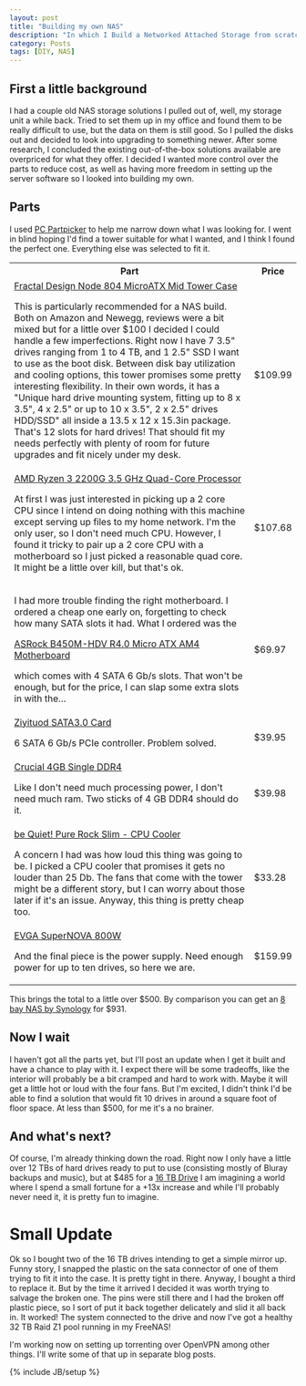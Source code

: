 ```yaml
---
layout: post
title: "Building my own NAS"
description: "In which I Build a Networked Attached Storage from scratch"
category: Posts
tags: [DIY, NAS]
---
```


## First a little background
I had a couple old NAS storage solutions I pulled out of, well, my storage unit a while back. Tried to set them up in my office and found them to be really difficult to use, but the data on them is still good. So I pulled the disks out and decided to look into upgrading to something newer. After some research, I concluded the existing out-of-the-box solutions available are overpriced for what they offer. I decided I wanted more control over the parts to reduce cost, as well as having more freedom in setting up the server software so I looked into building my own.

## Parts
I used [PC Partpicker](https://pcpartpicker.com) to help me narrow down what I was looking for. I went in blind hoping I'd find a tower suitable for what I wanted, and I think I found the perfect one. Everything else was selected to fit it.

<table class="table-dark">
  <tr>
    <th scope="col">Part</th>
    <th scope="col">Price</th>
  </tr>

  <tr>
    <td>
      <a href="https://pcpartpicker.com/product/yTdqqs/fractal-design-case-fdcanode804blw">Fractal Design Node 804 MicroATX Mid Tower Case</a>
      <p>This is particularly recommended for a NAS build. Both on Amazon and Newegg, reviews were a bit mixed but for a little over $100 I decided I could handle a few imperfections. Right now I have 7 3.5" drives ranging from 1 to 4 TB, and 1 2.5" SSD I want to use as the boot disk. Between disk bay utilization and cooling options, this tower promises some pretty interesting flexibility. In their own words, it has a "Unique hard drive mounting system, fitting up to 8 x 3.5", 4 x 2.5" or up to 10 x 3.5", 2 x 2.5" drives HDD/SSD" all inside a 13.5 x 12 x 15.3in package. That's 12 slots for hard drives! That should fit my needs perfectly with plenty of room for future upgrades and fit nicely under my desk.</p>
    </td>
    <td>$109.99</td>
  </tr>
  <tr>
    <td>
      <a href="https://pcpartpicker.com/product/RkJtt6/amd-ryzen-3-2200g-35ghz-quad-core-processor-yd2200c5fbbox">AMD Ryzen 3 2200G 3.5 GHz Quad-Core Processor</a>
      <p>At first I was just interested in picking up a 2 core CPU since I intend on doing nothing with this machine except serving up files to my home network. I'm the only user, so I don't need much CPU. However, I found it tricky to pair up a 2 core CPU with a motherboard so I just picked a reasonable quad core. It might be a little over kill, but that's ok.</p>
    </td>
    <td>$107.68</td>
  </tr>
  <tr>
    <td>
      <p>I had more trouble finding the right motherboard. I ordered a cheap one early on, forgetting to check how many SATA slots it had. What I ordered was the</p>
      <a href="https://pcpartpicker.com/product/RD97YJ/asrock-b450m-hdv-r40-micro-atx-am4-motherboard-b450m-hdv-r40">ASRock B450M-HDV R4.0 Micro ATX AM4 Motherboard</a>
      <p>which comes with 4 SATA 6 Gb/s slots. That won't be enough, but for the price, I can slap some extra slots in with the…</p>
    </td>
    <td>$69.97</td>
  </tr>
  <tr>
    <td>
      <a href="https://www.amazon.com/dp/B07S8CB398/">Ziyituod SATA3.0 Card</a>
      <p>6 SATA 6 Gb/s PCIe controller. Problem solved.</p>
    </td>
    <td>$39.95</td>
  </tr>
  <tr>
    <td>
      <a href="https://www.amazon.com/dp/B019FRDFU0">Crucial 4GB Single DDR4</a>
      <p>Like I don't need much processing power, I don't need much ram. Two sticks of 4 GB DDR4 should do it.</p>
    </td>
    <td>$39.98</td>
  </tr>
  <tr>
    <td>
      <a href="https://www.amazon.com/dp/B01KVNCEIG">be Quiet! Pure Rock Slim - CPU Cooler</a>
      <p>A concern I had was how loud this thing was going to be. I picked a CPU cooler that promises it gets no louder than 25 Db. The fans that come with the tower might be a different story, but I can worry about those later if it's an issue. Anyway, this thing is pretty cheap too.</p>
    </td>
    <td>$33.28</td>
  </tr>
  <tr>
    <td>
      <a href="https://www.newegg.com/evga-supernova-850-g2-220-g2-0850-xr-850w/p/N82E16817438018?Item=N82E16817438018">EVGA SuperNOVA 800W</a>
      <p>And the final piece is the power supply. Need enough power for up to ten drives, so here we are.</p>
    </td>
    <td>$159.99</td>
  </tr>
</table>


This brings the total to a little over $500. By comparison you can get an [8 bay NAS by Synology](https://www.amazon.com/Synology-Bay-Diskstation-Diskless-DS1819/dp/B07KMKDW42/) for $931.


## Now I wait
I haven't got all the parts yet, but I'll post an update when I get it built and have a chance to play with it. I expect there will be some tradeoffs, like the interior will probably be a bit cramped and hard to work with. Maybe it will get a little hot or loud with the four fans. But I'm excited, I didn't think I'd be able to find a solution that would fit 10 drives in around a square foot of floor space. At less than $500, for me it's a no brainer.

## And what's next?
Of course, I'm already thinking down the road. Right now I only have a little over 12 TBs of hard drives ready to put to use (consisting mostly of Bluray backups and music), but at $485 for a [16 TB Drive](https://www.amazon.com/Seagate-IronWolf-16TB-Internal-Drive/dp/B07SGGWYC1) I am imagining a world where I spend a small fortune for a +13x increase and while I'll probably never need it, it is pretty fun to imagine.

# Small Update
Ok so I bought two of the 16 TB drives intending to get a simple mirror up. Funny story, I snapped the plastic on the sata connector of one of them trying to fit it into the case. It is pretty tight in there. Anyway, I bought a third to replace it. But by the time it arrived I decided it was worth trying to salvage the broken one. The pins were still there and I had the broken off plastic piece, so I sort of put it back together delicately and slid it all back in. It worked! The system connected to the drive and now I've got a healthy 32 TB Raid Z1 pool running in my FreeNAS!

I'm working now on setting up torrenting over OpenVPN among other things. I'll write some of that up in separate blog posts.

{% include JB/setup %}
